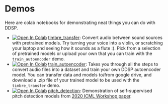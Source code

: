 # Demos

Here are colab notebooks for demonstrating neat things you can do with DDSP.

*   <a href="https://colab.research.google.com/github/magenta/ddsp/blob/master/ddsp/colab/demos/timbre_transfer.ipynb" target="_parent"><img src="https://colab.research.google.com/assets/colab-badge.svg" alt="Open In Colab"/></a> [timbre_transfer](./timbre_transfer.ipynb):
    Convert audio between sound sources with pretrained models. Try turning your voice into a violin, or scratching your laptop and seeing how it sounds as a flute :). Pick from a selection of pretrained models or upload your own that you can train with the `train_autoencoder` demo.
*   <a href="https://colab.research.google.com/github/magenta/ddsp/blob/master/ddsp/colab/demos/train_autoencoder.ipynb" target="_parent"><img src="https://colab.research.google.com/assets/colab-badge.svg" alt="Open In Colab"/></a> [train_autoencoder](./train_autoencoder.ipynb):
    Takes you through all the steps to convert audio files into a dataset and train your own DDSP autoencoder model. You can transfer data and models to/from google drive, and download a .zip file of your trained model to be used with the `timbre_transfer` demo.
*   <a href="https://colab.research.google.com/github/magenta/ddsp/blob/master/ddsp/colab/demos/pitch_detection.ipynb" target="_parent"><img src="https://colab.research.google.com/assets/colab-badge.svg" alt="Open In Colab"/></a> [pitch_detection](./pitch_detection.ipynb):
    Demonstration of self-supervised pitch detection models from [2020 ICML Workshop paper](https://openreview.net/forum?id=RlVTYWhsky7).
